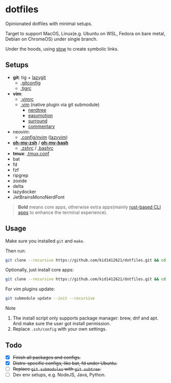 # dotfiles

Opinionated dotfiles with minimal setups. 

Target to support MacOS, Linux(e.g. Ubuntu on WSL, Fedora on bare metal, Debian on ChromeOS) under single branch.

Under the hoods, using [stow](https://www.gnu.org/software/stow/) to create symbolic links.

## Setups

- **git**: tig + [lazygit](https://github.com/jesseduffield/lazygit)
  - [.gitconfig](./.gitconfig)
  - [.tigrc](./.tigrc)
- **vim**: 
  - [.vimrc](./vimrc)
  - [.vim](./.vim/pack/plugins/start/) (native plugin via git submodule)
    - [nerdtree](https://github.com/preservim/nerdtree)
    - [easymotion](https://github.com/easymotion/vim-easymotion)
    - [surround](https://github.com/tpope/vim-surround)
    - [commentary](https://github.com/tpope/vim-commentary)
- neovim:
  - [.config/nvim](.config/nvim/) ([lazyvim](https://github.com/LazyVim/LazyVim))
- [**oh-my-zsh**](https://ohmyz.sh/) / [**oh-my-bash**](https://ohmybash.nntoan.com/)
    - [.zshrc](./.zshrc) / [.bashrc](./.bashrc)
- **tmux**: [.tmux.conf](./.tmux.conf)
- bat
- fd
- fzf
- ripgrep
- zoxide
- delta
- lazydocker
- JetBrainsMonoNerdFont

> **Bold** means core apps, otherwise extra apps(mainly [rust-based CLI apps](https://github.com/sts10/rust-command-line-utilities) to enhance the terminal experience).

## Usage

Make sure you installed `git` and `make`.

Then run:

```bash
git clone --recursive https://github.com/kid1412621/dotfiles.git && cd dotfiles && make
```

Optionally, just install core apps:

```bash
git clone --recursive https://github.com/kid1412621/dotfiles.git && cd dotfiles && make core
```

For vim plugins update:

```bash
git submodule update --init --recursive
```

> [!NOTE]
> 1. The install script only supports package manager: brew, dnf and apt. And make sure the user got install permission.
> 2. Replace `.ssh/config` with your own settings.

## Todo

- [x] ~~Finish all packages and configs.~~
- [x] ~~Distro-specific configs, like bat, fd under Ubuntu.~~
- [ ] ~~Replace `git submodules` with `git subtree`.~~
- [ ] Dev env setups, e.g. NodeJS, Java, Python.
